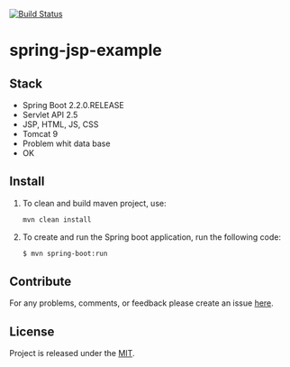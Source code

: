 [![Build Status](https://travis-ci.org/egnaf/spring-jsp-example.svg)](https://travis-ci.org/egnaf/spring-jsp-example)

# spring-jsp-example

## Stack
- Spring Boot 2.2.0.RELEASE
- Servlet API 2.5
- JSP, HTML, JS, CSS
- Tomcat 9
- Problem whit data base
- OK

## Install
1. To clean and build maven project, use:
    ```bash
    mvn clean install
    ```
2. To create and run the Spring boot application, run the following code:
    ```bash
    $ mvn spring-boot:run
    ```

## Contribute
For any problems, comments, or feedback please create an issue 
[here](https://github.com/egnaf/spring-web-jsp-example/issues).
<br>

## License
Project is released under the [MIT](https://en.wikipedia.org/wiki/MIT_License).
